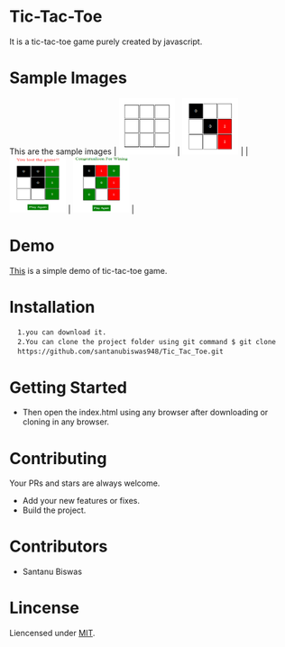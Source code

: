 # Tic-Tac-Toe
It is a tic-tac-toe game purely created by javascript.
# Sample Images
This are the sample images
| <img src="images/1st_looking.PNG" width="100" height="100"> | <img src="images/2nd_looking.PNG" width="100" height="100"> |
| <img src="images/3rd_looking.PNG" width="100" height="100"> | <img src="images/4th_looking.PNG" width="100" height="100"> |
# Demo
[This](https://santanubiswas948.github.io/tic-tac-toe/) is a simple demo of tic-tac-toe game.
# Installation
```sh
  1.you can download it.
  2.You can clone the project folder using git command $ git clone
  https://github.com/santanubiswas948/Tic_Tac_Toe.git
```
# Getting Started
- Then open the index.html using any browser after downloading or cloning in any browser.
# Contributing
Your PRs and stars are always welcome.
- Add your new features or fixes.
- Build the project.
# Contributors
- Santanu Biswas
# Lincense
Liencensed under [MIT](LICENSE).
